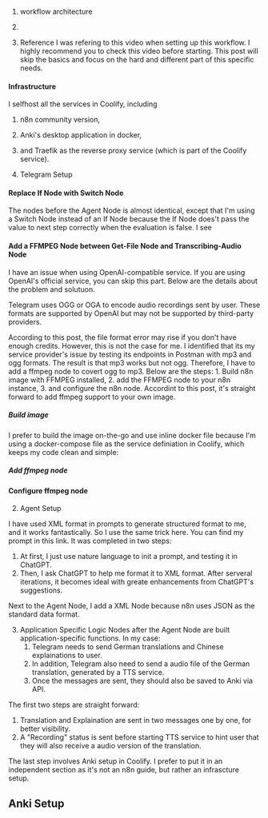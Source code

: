 1. workflow 
architecture
2. 

0. Reference
I was refering to this video when setting up this workflow. I highly recommend you to check this video before starting. This post will skip the basics and focus on the hard and different part of this specific needs.

#### Infrastructure
I selfhost all the services in Coolify, including
1. n8n community version,
2. Anki's desktop application in docker,
3. and Traefik as the reverse proxy service (which is part of the Coolify service).

1. Telegram Setup

#### Replace If Node with Switch Node
The nodes before the Agent Node is almost identical, except that I'm using a Switch Node instead of an If Node because the If Node does't pass the value to next step correctly when the evaluation is false. I see 

#### Add a FFMPEG Node between Get-File Node and Transcribing-Audio Node
I have an issue when using OpenAI-compatible service. If you are using OpenAI's official service, you can skip this part. Below are the details about the problem and solutuon.

Telegram uses OGG or OGA to encode audio recordings sent by user. These formats are supported by OpenAI but may not be supported by third-party providers.

<Pending Error Code>
According to this post, the file format error may rise if you don't have enough credits. However, this is not the case for me. I identified that its my service provider's issue by testing its endpoints in Postman with mp3 and ogg formats. The result is that mp3 works but not ogg. Therefore, I have to add a ffmpeg node to covert ogg to mp3. Below are the steps:
1. Build  n8n image with FFMPEG installed,
2. add the FFMPEG node to your n8n instance,
3. and configure the n8n node.
Accordint to this post, it's straight forward to add ffmpeg support to your own image. 

##### Build image
I prefer to build the image on-the-go and use inline docker file because I'm using a docker-compose file as the service definiation in Coolify, which keeps my code clean and simple:
<Pending Compose file and reference>


##### Add ffmpeg node

#### Configure ffmpeg node



2. Agent Setup

I have used XML format in prompts to generate structured format to me, and it works fantastically. So I use the same trick here. You can find my prompt in this link. It was completed in two steps:
1. At first, I just use nature language to init a prompt, and testing it in ChatGPT.
2. Then, I ask ChatGPT to help me format it to XML format. After serveral iterations, it becomes ideal with greate enhancements from ChatGPT's suggestions.


Next to the Agent Node, I add a XML Node because n8n uses JSON as the standard data format. 

3. Application Specific Logic
Nodes after the Agent Node are built application-specific functions. In my case:
    1. Telegram needs to send German translations and Chinese explainations to user.
    2. In addition, Telegram also need to send a audio file of the German translation, generated by a TTS service.
    3. Once the messages are sent, they should also be saved to Anki via API.

The first two steps are straight forward:
1. Translation and Explaination are sent in two messages one by one, for better visibility.
2. A "Recording" status is sent before starting TTS service to hint user that they will also receive a audio version of the translation. 

The last step involves Anki setup in Coolify. I prefer to put it in an independent section as it's not an n8n guide, but rather an infrascture setup.

## Anki Setup

